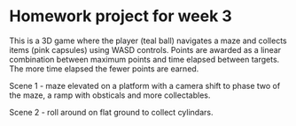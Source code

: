 # Homework project for week 3 

This is a 3D game where the player (teal ball) navigates a maze and collects items (pink capsules) using WASD controls. Points are awarded as a linear combination between maximum points and time elapsed between targets. The more time elapsed the fewer points are earned. 

Scene 1 - maze elevated on a platform with a camera shift to phase two of the maze, a ramp with obsticals and more collectables. 

Scene 2 - roll around on flat ground to collect cylindars. 

